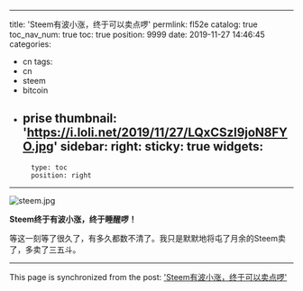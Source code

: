 
---
title: 'Steem有波小涨，终于可以卖点啰'
permlink: fl52e
catalog: true
toc_nav_num: true
toc: true
position: 9999
date: 2019-11-27 14:46:45
categories:
- cn
tags:
- cn
- steem
- bitcoin
- prise
thumbnail: 'https://i.loli.net/2019/11/27/LQxCSzI9joN8FYO.jpg'
sidebar:
    right:
        sticky: true
widgets:
    -
        type: toc
        position: right
---


![steem.jpg](https://i.loli.net/2019/11/27/LQxCSzI9joN8FYO.jpg)

**Steem终于有波小涨，终于睡醒啰！**

等这一刻等了很久了，有多久都数不清了。我只是默默地将屯了月余的Steem卖了，多卖了三五斗。

- - -

This page is synchronized from the post: ['Steem有波小涨，终于可以卖点啰'](https://steemit.com/@lemooljiang/fl52e)
